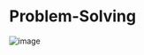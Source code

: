 # Problem-Solving

![image](https://github.com/BuddhadebKoner/Problem-Solving/assets/113292029/15524241-847f-4780-b341-8666e5eb1690)
